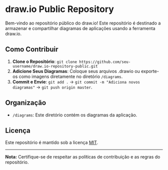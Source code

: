 # draw.io Public Repository

Bem-vindo ao repositório público do draw.io! Este repositório é destinado a armazenar e compartilhar diagramas de aplicações usando a ferramenta draw.io.

## Como Contribuir

1. **Clone o Repositório**: `git clone https://github.com/seu-username/draw.io-repository-public.git`
2. **Adicione Seus Diagramas**: Coloque seus arquivos .drawio ou exporte-os como imagens diretamente no diretório `/diagrams`.
3. **Commit e Envie**: `git add .` -> `git commit -m "Adiciona novos diagramas"` -> `git push origin master`.

## Organização

- `/diagrams`: Este diretório contém os diagramas da aplicação.

## Licença

Este repositório é mantido sob a licença [MIT](LICENSE).

---

**Nota:** Certifique-se de respeitar as políticas de contribuição e as regras do repositório.
